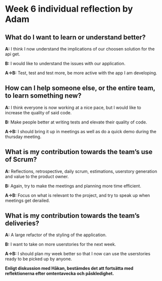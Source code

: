 
# Week 6 individual reflection by Adam

## What do I want to learn or understand better?

**A:** I think I now understand the implications of our choosen solution for the api get.

**B:** I would like to understand the issues with our application.

**A->B:** Test, test and test more, be more active with the app I am developing.

## How can I help someone else, or the entire team, to learn something new?

**A:** I think everyone is now working at a nice pace, but I would like to increase the quality of said code.

**B:** Make people better at writing tests and elevate their quality of code.

**A->B:** I should bring it up in meetings as well as do a quick demo during the thursday meeting.

## What is my contribution towards the team’s use of Scrum?

**A:** Reflections, retrospective, daily scrum, estimations, userstory generation and value to the product owner.

**B:** Again, try to make the meetings and planning more time efficient.

**A->B:** Focus on what is relevant to the project, and try to speak up when meetings get derailed.

## What is my contribution towards the team’s deliveries?

**A:** A large refactor of the styling of the application.

**B:** I want to take on more userstories for the next week.

**A->B:** I should plan my week better so that I now can use the userstories ready to be picked up by anyone.

**Enligt diskussion med Håkan, bestämdes det att fortsätta med reflektionerna efter omtentavecka och påskledighet.**
